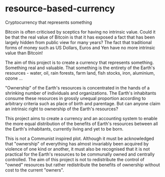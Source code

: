 # resource-based-currency
Cryptocurrency that represents something

Bitcoin is often criticised by sceptics for having no intrinsic value. Could it be that the real value of Bitcoin is that it has exposed a fact that has been largely hidden from public view for many years? The fact that traditional forms of money such as US Dollars, Euros and Yen have no more intrinsic value than Bitcoin!

The aim of this project is to create a currency that represents something. Something real and valuable. That something is the entirety of the Earth's resources - water, oil, rain forests, farm land, fish stocks, iron, aluminium, ozone ...

"Ownership" of the Earth's resources is concentrated in the hands of a shrinking number of individuals and organizations. The Earth's inhabitants consume these resources in grossly unequal proportion according to arbitrary criteria such as place of birth and parentage. But can anyone claim an intrinsic right to ownership of the Earth's resources? 

This project aims to create a currency and an accounting system to enable the more equal distribution of the benefits of Earth's resources between all the Earth's inhabitants, currently living and yet to be born.

This is not a Communist inspired plot. Although it must be acknowledged that "ownership" of everything has almost invariably been acquired by violence of one kind or another, it must also be recognised that it is not practical for the Earth's resources to be communally owned and centrally controlled. The aim of this project is not to redistribute the control of "owned" resources but rather redistribute the benefits of ownership without cost to the current "owners".  
